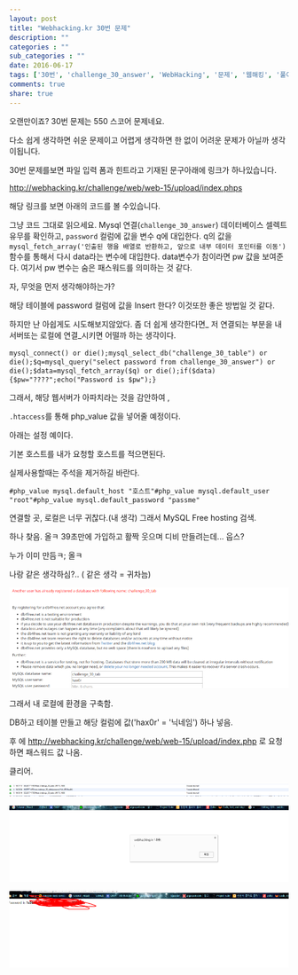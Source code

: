 ```yaml
---
layout: post
title: "Webhacking.kr 30번 문제"
description: ""
categories : ""
sub_categories : ""
date: 2016-06-17
tags: ['30번', 'challenge_30_answer', 'WebHacking', '문제', '웹해킹', '풀이', '해킹']
comments: true
share: true
---
```


오랜만이죠? 30번 문제는 550 스코어 문제네요.

다소 쉽게 생각하면 쉬운 문제이고 어렵게 생각하면 한 없이 어려운 문제가 아닐까 생각이됩니다.

30번 문제를보면 파일 입력 폼과 힌트라고 기재된 문구아래에 링크가 하나있습니다.

  

http://webhacking.kr/challenge/web/web-15/upload/index.phps

해당 링크를 보면 아래의 코드를 볼 수있습니다.

  

  

그냥 코드 그대로 읽으세요. Mysql 연결(`challenge_30_answer`) 데이터베이스 셀렉트 유무를 확인하고,
`password` 컬럼에 값을 변수 q에 대입한다. q의 값을 `mysql_fetch_array('인출된 행을 배열로 반환하고, 앞으로
내부 데이터 포인터를 이동')` 함수를 통해서 다시 data라는 변수에 대입한다. data변수가 참이라면 pw 값을 보여준다. 여기서 pw
변수는 숨은 패스워드를 의미하는 것 같다.

  

자, 무엇을 먼저 생각해야하는가?

해당 테이블에 password 컬럼에 값을 Insert 한다? 이것또한 좋은 방법일 것 같다.

하지만 난 아쉽게도 시도해보지않았다. 좀 더 쉽게 생각한다면_ 저 연결되는 부분을 내 서버또는 로컬에 연결_시키면 어떨까 하는 생각이다.

  

    mysql_connect() or die();mysql_select_db("challenge_30_table") or die();$q=mysql_query("select password from challenge_30_answer") or die();$data=mysql_fetch_array($q) or die();if($data){$pw="????";echo("Password is $pw");}

  

그래서, 해당 웹서버가 아파치라는 것을 감안하여 ,

`.htaccess`를 통해 php_value 값을 넣어줄 예정이다.

  

  

아래는 설정 예이다.

기본 호스트를 내가 요청할 호스트를 적으면된다.

실제사용할때는 주석을 제거하길 바란다.

    #php_value mysql.default_host "호스트"#php_value mysql.default_user "root"#php_value mysql.default_password "passme"

  

연결할 곳, 로컬은 너무 귀찮다.(내 생각) 그래서 MySQL Free hosting 검색.

하나 찾음. 올ㅋ 39초만에 가입하고 활짝 웃으며 디비 만들려는데... 웁스?

  

누가 이미 만듬ㅋ; 올ㅋ

나랑 같은 생각하심?.. ( 같은 생각 = 귀차늠)

  

  

  

![](/assets/images/posts/658/2131F84D5763B6FD137435.PNG)

  

  

  

그래서 내 로컬에 환경을 구축함.

DB하고 테이블 만들고 해당 컬럼에 값('hax0r' = '닉네임') 하나 넣음.

후 에 http://webhacking.kr/challenge/web/web-15/upload/index.php 로 요청하면 패스워드 값
나옴.

클리어.

  

  

![](/assets/images/posts/658/246AEC505763BA610ECC16.PNG)

  

  

  

  

  

  

![](/assets/images/posts/658/2458204F57BBFBE41B4D83.PNG)

![](/assets/images/posts/658/2769F84F57BBFBE50CE2B6.PNG)

  


